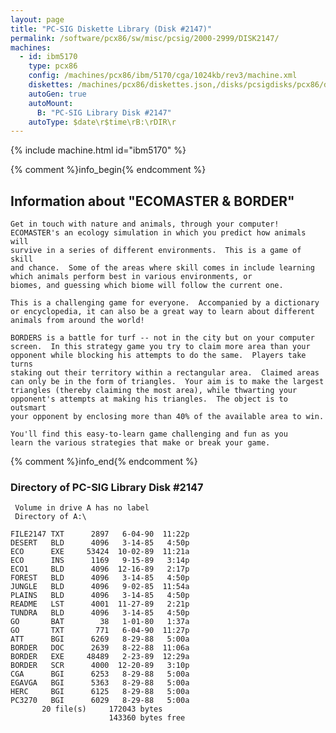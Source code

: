 ```yaml
---
layout: page
title: "PC-SIG Diskette Library (Disk #2147)"
permalink: /software/pcx86/sw/misc/pcsig/2000-2999/DISK2147/
machines:
  - id: ibm5170
    type: pcx86
    config: /machines/pcx86/ibm/5170/cga/1024kb/rev3/machine.xml
    diskettes: /machines/pcx86/diskettes.json,/disks/pcsigdisks/pcx86/diskettes.json
    autoGen: true
    autoMount:
      B: "PC-SIG Library Disk #2147"
    autoType: $date\r$time\rB:\rDIR\r
---
```


{% include machine.html id="ibm5170" %}

{% comment %}info_begin{% endcomment %}

## Information about "ECOMASTER & BORDER"

    Get in touch with nature and animals, through your computer!
    ECOMASTER's an ecology simulation in which you predict how animals will
    survive in a series of different environments.  This is a game of skill
    and chance.  Some of the areas where skill comes in include learning
    which animals perform best in various environments, or
    biomes, and guessing which biome will follow the current one.
    
    This is a challenging game for everyone.  Accompanied by a dictionary
    or encyclopedia, it can also be a great way to learn about different
    animals from around the world!
    
    BORDERS is a battle for turf -- not in the city but on your computer
    screen.  In this strategy game you try to claim more area than your
    opponent while blocking his attempts to do the same.  Players take turns
    staking out their territory within a rectangular area.  Claimed areas
    can only be in the form of triangles.  Your aim is to make the largest
    triangles (thereby claiming the most area), while thwarting your
    opponent's attempts at making his triangles.  The object is to outsmart
    your opponent by enclosing more than 40% of the available area to win.
    
    You'll find this easy-to-learn game challenging and fun as you
    learn the various strategies that make or break your game.
{% comment %}info_end{% endcomment %}


### Directory of PC-SIG Library Disk #2147

     Volume in drive A has no label
     Directory of A:\

    FILE2147 TXT      2897   6-04-90  11:22p
    DESERT   BLD      4096   3-14-85   4:50p
    ECO      EXE     53424  10-02-89  11:21a
    ECO      INS      1169   9-15-89   3:14p
    ECO1     BLD      4096  12-16-89   2:17p
    FOREST   BLD      4096   3-14-85   4:50p
    JUNGLE   BLD      4096   9-02-85  11:54a
    PLAINS   BLD      4096   3-14-85   4:50p
    README   LST      4001  11-27-89   2:21p
    TUNDRA   BLD      4096   3-14-85   4:50p
    GO       BAT        38   1-01-80   1:37a
    GO       TXT       771   6-04-90  11:27p
    ATT      BGI      6269   8-29-88   5:00a
    BORDER   DOC      2639   8-22-88  11:06a
    BORDER   EXE     48489   2-23-89  12:29a
    BORDER   SCR      4000  12-20-89   3:10p
    CGA      BGI      6253   8-29-88   5:00a
    EGAVGA   BGI      5363   8-29-88   5:00a
    HERC     BGI      6125   8-29-88   5:00a
    PC3270   BGI      6029   8-29-88   5:00a
           20 file(s)     172043 bytes
                          143360 bytes free

